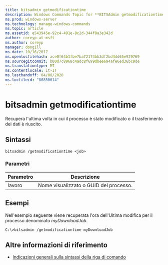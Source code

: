 ```yaml
---
title: bitsadmin getmodificationtime
description: Windows Commands Topic for **BITSAdmin getmodificationtime**, che recupera l'ultima volta in cui il processo è stato modificato o i dati sono stati trasferiti.
ms.prod: windows-server
ms.technology: manage-windows-commands
ms.topic: article
ms.assetid: e543945e-92c4-491e-8c2d-344f8a3e342d
author: coreyp-at-msft
ms.author: coreyp
manager: dongill
ms.date: 10/16/2017
ms.openlocfilehash: ace0f64b1fbe7ba72174bb3df2bd4dd65e929769
ms.sourcegitcommit: b00d7c8968c4adc8f699dbee694afe6ed36bc9de
ms.translationtype: MT
ms.contentlocale: it-IT
ms.lasthandoff: 04/08/2020
ms.locfileid: "80850614"
---
```

# <a name="bitsadmin-getmodificationtime"></a>bitsadmin getmodificationtime

Recupera l'ultima volta in cui il processo è stato modificato o il trasferimento dei dati è riuscito.

## <a name="syntax"></a>Sintassi

```
bitsadmin /getmodificationtime <job>
```

### <a name="parameters"></a>Parametri

| Parametro | Descrizione |
| -------------- | -------------- |
| lavoro | Nome visualizzato o GUID del processo. |

## <a name="examples"></a><a name=BKMK_examples></a>Esempi

Nell'esempio seguente viene recuperata l'ora dell'Ultima modifica per il processo denominato *myDownloadJob*.

```
C:\>bitsadmin /getmodificationtime myDownloadJob
```

## <a name="additional-references"></a>Altre informazioni di riferimento

- [Indicazioni generali sulla sintassi della riga di comando](command-line-syntax-key.md)